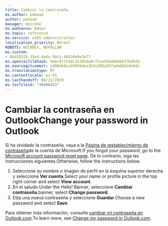```yaml
---
title: Cambiar la contraseña
ms.author: pebaum
author: pebaum
manager: mnirkhe
ms.audience: Admin
ms.topic: reference
ms.service: o365-administration
localization_priority: Normal
ROBOTS: NOINDEX, NOFOLLOW
ms.custom:
- 0bd18328-35e4-4e4a-94c3-48430e8e2e77
ms.openlocfilehash: 9abc97379dc153956e8cf3ce59ddb046623b85d5
ms.sourcegitcommit: 1d98db8acb9959aba3b5e308a567ade6b62da56c
ms.translationtype: MT
ms.contentlocale: es-ES
ms.lasthandoff: 08/22/2019
ms.locfileid: "36496433"
---
```

# <a name="change-your-password-in-outlook"></a><span data-ttu-id="55d6c-102">Cambiar la contraseña en Outlook</span><span class="sxs-lookup"><span data-stu-id="55d6c-102">Change your password in Outlook</span></span>

<span data-ttu-id="55d6c-103">Si ha olvidado la contraseña, vaya a la [Página de restablecimiento de contraseña](https://go.microsoft.com/fwlink/p/?linkid=841909)de la cuenta de Microsoft.</span><span class="sxs-lookup"><span data-stu-id="55d6c-103">If you forgot your password, go to the [Microsoft account password reset page](https://go.microsoft.com/fwlink/p/?linkid=841909).</span></span> <span data-ttu-id="55d6c-104">De lo contrario, siga las instrucciones siguientes.</span><span class="sxs-lookup"><span data-stu-id="55d6c-104">Otherwise, follow the instructions below.</span></span>
  
1. <span data-ttu-id="55d6c-105">Seleccione su nombre o imagen de perfil en la esquina superior derecha y seleccione **Ver cuenta**.</span><span class="sxs-lookup"><span data-stu-id="55d6c-105">Select your name or profile picture in the top right corner and select **View account**.</span></span>
2. <span data-ttu-id="55d6c-106">En el saludo.</span><span class="sxs-lookup"><span data-stu-id="55d6c-106">Under the Hello!</span></span> <span data-ttu-id="55d6c-107">Banner, seleccione **Cambiar contraseña**.</span><span class="sxs-lookup"><span data-stu-id="55d6c-107">banner, select **Change password**.</span></span>
3. <span data-ttu-id="55d6c-108">Elija una nueva contraseña y seleccione **Guardar**.</span><span class="sxs-lookup"><span data-stu-id="55d6c-108">Choose a new password and select **Save**.</span></span>

<span data-ttu-id="55d6c-109">Para obtener más información, consulte [cambiar mi contraseña en Outlook.com](https://support.office.com/article/2138d690-811c-4545-b2f3-e4dbe80c9735.aspx).</span><span class="sxs-lookup"><span data-stu-id="55d6c-109">To learn more, see [Change my password in Outlook.com](https://support.office.com/article/2138d690-811c-4545-b2f3-e4dbe80c9735.aspx).</span></span>